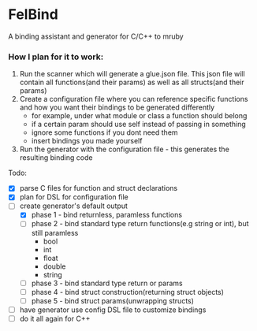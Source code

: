 # FelBind

A binding assistant and generator for C/C++ to mruby


### How I plan for it to work:

1. Run the scanner which will generate a glue.json file. This json file will contain all functions(and their params) as well as all structs(and their params)
2. Create a configuration file where you can reference specific functions and how you want their bindings to be generated differently
	- for example, under what module or class a function should belong
	- if a certain param should use self instead of passing in something
	- ignore some functions if you dont need them
	- insert bindings you made yourself
3. Run the generator with the configuration file - this generates the resulting binding code

Todo:

- [X] parse C files for function and struct declarations
- [X] plan for DSL for configuration file
- [ ] create generator's default output
	- [X] phase 1 - bind returnless, paramless functions
	- [ ] phase 2 - bind standard type return functions(e.g string or int), but still paramless
		- bool
		- int
		- float
		- double
		- string
	- [ ] phase 3 - bind standard type return or params
	- [ ] phase 4 - bind struct construction(returning struct objects)
	- [ ] phase 5 - bind struct params(unwrapping structs)
- [ ] have generator use config DSL file to customize bindings
- [ ] do it all again for C++
